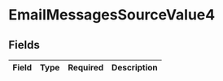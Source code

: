# EmailMessagesSourceValue4


## Fields

| Field       | Type        | Required    | Description |
| ----------- | ----------- | ----------- | ----------- |